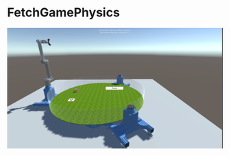 # FetchGamePhysics
![Digital Twin](https://github.com/JohnsonLabJanelia/FetchGamePhysics/blob/main/images/rig_room.png)
